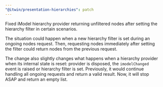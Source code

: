 ```yaml
---
"@itwin/presentation-hierarchies": patch
---
```


Fixed iModel hierarchy provider returning unfiltered nodes after setting the hierarchy filter in certain scenarios.

The situation could happen when a new hierarchy filter is set during an ongoing nodes request. Then, requesting nodes immediately after setting the filter could return nodes from the previous request.

The change also slightly changes what happens when a hierarchy provider when its internal state is reset: provider is disposed, the `imodelChanged` event is raised or hierarchy filter is set. Previously, it would continue handling all ongoing requests and return a valid result. Now, it will stop ASAP and return an empty list.
